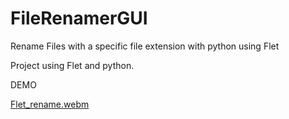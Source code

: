 # FileRenamerGUI
Rename Files with a specific file extension with python using Flet

Project using Flet and python.

DEMO


[Flet_rename.webm](https://github.com/Sedrini/FileRenamerGUI/assets/36553765/3f0945fb-5c27-4c9f-a615-88e02699ccb1)

